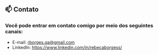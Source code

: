 

## 📫  Contato
### Você pode entrar em contato comigo por meio dos seguintes canais:

- E-mail: rborges.qa@gmail.com
- LinkedIn: https://www.linkedin.com/in/rebecaborgess/
